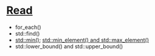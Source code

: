 # [Read](Read.md)
* for_each()
* std::find()
* [std::min()](Read.md#stdmin); [std::min_element() and std::max_element()](Read.md#stdmin_element-and-stdmax_element)
* std::lower_bound() and std::upper_bound()
